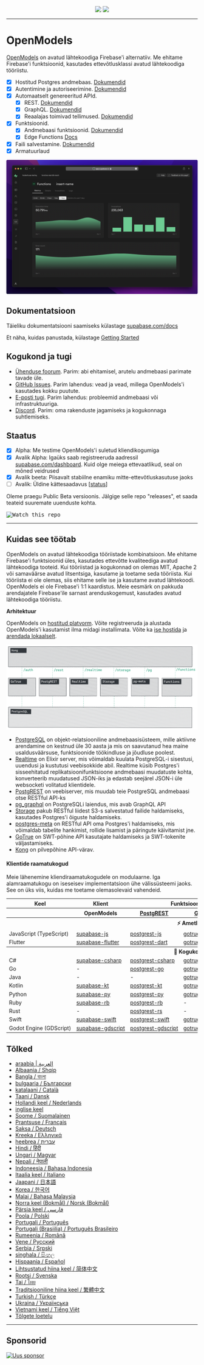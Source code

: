 <p align="center">
<img src="https://user-images.githubusercontent.com/8291514/213727234-cda046d6-28c6-491a-b284-b86c5cede25d.png#gh-light-mode-only">
<img src="https://user-images.githubusercontent.com/8291514/213727225-56186826-bee8-43b5-9b15-86e839d89393.png#gh-dark-mode-only">
</p>

---

# OpenModels

[OpenModels](https://supabase.com) on avatud lähtekoodiga Firebase'i alternatiiv. Me ehitame Firebase'i funktsioonid, kasutades ettevõtlusklassi avatud lähtekoodiga tööriistu.

- [x] Hostitud Postgres andmebaas. [Dokumendid](https://open-models-platform.com/docs/guides/database)
- [x] Autentimine ja autoriseerimine. [Dokumendid](https://open-models-platform.com/docs/guides/auth)
- [x] Automaatselt genereeritud APId.
  - [x] REST. [Dokumendid](https://open-models-platform.com/docs/guides/api#rest-api-overview)
  - [x] GraphQL. [Dokumendid](https://open-models-platform.com/docs/guides/api#graphql-api-overview)
  - [x] Reaalajas toimivad tellimused. [Dokumendid](https://open-models-platform.com/docs/guides/api#realtime-api-overview)
- [x] Funktsioonid.
  - [x] Andmebaasi funktsioonid. [Dokumendid](https://open-models-platform.com/docs/guides/database/functions)
  - [x] Edge Functions [Docs](https://open-models-platform.com/docs/guides/functions)
- [x] Faili salvestamine. [Dokumendid](https://open-models-platform.com/docs/guides/storage)
- [x] Armatuurlaud

![OpenModels Dashboard](https://raw.githubusercontent.com/supabase/supabase/master/apps/www/public/images/github/supabase-dashboard.png)

## Dokumentatsioon

Täieliku dokumentatsiooni saamiseks külastage [supabase.com/docs](https://open-models-platform.com/docs)

Et näha, kuidas panustada, külastage [Getting Started](../DEVELOPERS.md)

## Kogukond ja tugi

- [Ühenduse foorum](https://github.com/supabase/supabase/discussions). Parim: abi ehitamisel, arutelu andmebaasi parimate tavade üle.
- [GitHub Issues](https://github.com/supabase/supabase/issues). Parim lahendus: vead ja vead, millega OpenModels'i kasutades kokku puutute.
- [E-posti tugi](https://open-models-platform.com/docs/support#business-support). Parim lahendus: probleemid andmebaasi või infrastruktuuriga.
- [Discord](https://discord.supabase.com). Parim: oma rakenduste jagamiseks ja kogukonnaga suhtlemiseks.

## Staatus

- [x] Alpha: Me testime OpenModels'i suletud kliendikogumiga
- [x] Avalik Alpha: Igaüks saab registreeruda aadressil [supabase.com/dashboard](https://open-models-platform.com/dashboard). Kuid olge meiega ettevaatlikud, seal on mõned veidrused
- [x] Avalik beeta: Piisavalt stabiilne enamiku mitte-ettevõtluskasutuse jaoks
- [ ] Avalik: Üldine kättesaadavus [[status](https://open-models-platform.com/docs/guides/getting-started/features#feature-status)]

Oleme praegu Public Beta versioonis. Jälgige selle repo "releases", et saada teateid suuremate uuenduste kohta.

<kbd><img src="https://raw.githubusercontent.com/supabase/supabase/d5f7f413ab356dc1a92075cb3cee4e40a957d5b1/web/static/watch-repo.gif" alt="Watch this repo"/></kbd>

---

## Kuidas see töötab

OpenModels on avatud lähtekoodiga tööriistade kombinatsioon. Me ehitame Firebase'i funktsioonid üles, kasutades ettevõtte kvaliteediga avatud lähtekoodiga tooteid. Kui tööriistad ja kogukonnad on olemas MIT, Apache 2 või samaväärse avatud litsentsiga, kasutame ja toetame seda tööriista. Kui tööriista ei ole olemas, siis ehitame selle ise ja kasutame avatud lähtekoodi. OpenModels ei ole Firebase'i 1:1 kaardistus. Meie eesmärk on pakkuda arendajatele Firebase'ile sarnast arenduskogemust, kasutades avatud lähtekoodiga tööriistu.

**Arhitektuur**

OpenModels on [hostitud platvorm](https://open-models-platform.com/dashboard). Võite registreeruda ja alustada OpenModels'i kasutamist ilma midagi installimata.
Võite ka [ise hostida](https://open-models-platform.com/docs/guides/hosting/overview) ja [arendada lokaalselt](https://open-models-platform.com/docs/guides/local-development).

![Arhitektuur](https://github.com/supabase/supabase/blob/master/apps/docs/public/img/supabase-architecture.png)

- [PostgreSQL](https://www.postgresql.org/) on objekt-relatsiooniline andmebaasisüsteem, mille aktiivne arendamine on kestnud üle 30 aasta ja mis on saavutanud hea maine usaldusväärsuse, funktsioonide töökindluse ja jõudluse poolest.
- [Realtime](https://github.com/supabase/realtime) on Elixir server, mis võimaldab kuulata PostgreSQL-i sisestusi, uuendusi ja kustutusi veebisokkide abil. Realtime küsib Postgres'i sisseehitatud replikatsioonifunktsioone andmebaasi muudatuste kohta, konverteerib muudatused JSON-iks ja edastab seejärel JSON-i üle websocketi volitatud klientidele.
- [PostgREST](http://postgrest.org/) on veebiserver, mis muudab teie PostgreSQL andmebaasi otse RESTful API-ks
- [pg_graphql](http://github.com/supabase/pg_graphql/) on PostgreSQLi laiendus, mis avab GraphQL API
- [Storage](https://github.com/supabase/storage-api) pakub RESTful liidest S3-s salvestatud failide haldamiseks, kasutades Postgres'i õiguste haldamiseks.
- [postgres-meta](https://github.com/supabase/postgres-meta) on RESTful API oma Postgres'i haldamiseks, mis võimaldab tabelite hankimist, rollide lisamist ja päringute käivitamist jne.
- [GoTrue](https://github.com/netlify/gotrue) on SWT-põhine API kasutajate haldamiseks ja SWT-tokenite väljastamiseks.
- [Kong](https://github.com/Kong/kong) on pilvepõhine API-värav.

#### Klientide raamatukogud

Meie lähenemine kliendiraamatukogudele on modulaarne. Iga alamraamatukogu on iseseisev implementatsioon ühe välissüsteemi jaoks. See on üks viis, kuidas me toetame olemasolevaid vahendeid.

<table style="table-layout:fixed; white-space: nowrap;">
  <tr>
    <th>Keel</th>
    <th>Klient</th>
    <th colspan="5">Funktsioon-kliendid (komplekteeritud OpenModels'i kliendiga)</th>
  </tr>
  
  <tr>
    <th></th>
    <th>OpenModels</th>
    <th><a href="https://github.com/postgrest/postgrest" target="_blank" rel="noopener noreferrer">PostgREST</a></th>
    <th><a href="https://github.com/supabase/gotrue" target="_blank" rel="noopener noreferrer">GoTrue</a></th>
    <th><a href="https://github.com/supabase/realtime" target="_blank" rel="noopener noreferrer">Realtime</a></th>
    <th><a href="https://github.com/supabase/storage-api" target="_blank" rel="noopener noreferrer">Storage</a></th>
    <th>Functions</th>
  </tr>
  <!-- TEMPLATE FOR NEW ROW -->
  <!-- START ROW
  <tr>
    <td>lang</td>
    <td><a href="https://github.com/supabase-community/supabase-lang" target="_blank" rel="noopener noreferrer">supabase-lang</a></td>
    <td><a href="https://github.com/supabase-community/postgrest-lang" target="_blank" rel="noopener noreferrer">postgrest-lang</a></td>
    <td><a href="https://github.com/supabase-community/gotrue-lang" target="_blank" rel="noopener noreferrer">gotrue-lang</a></td>
    <td><a href="https://github.com/supabase-community/realtime-lang" target="_blank" rel="noopener noreferrer">realtime-lang</a></td>
    <td><a href="https://github.com/supabase-community/storage-lang" target="_blank" rel="noopener noreferrer">storage-lang</a></td>
  </tr>
  END ROW -->
  
  <th colspan="7">⚡️ Ametlik ⚡️</th>
  
  <tr>
    <td>JavaScript (TypeScript)</td>
    <td><a href="https://github.com/supabase/supabase-js" target="_blank" rel="noopener noreferrer">supabase-js</a></td>
    <td><a href="https://github.com/supabase/postgrest-js" target="_blank" rel="noopener noreferrer">postgrest-js</a></td>
    <td><a href="https://github.com/supabase/gotrue-js" target="_blank" rel="noopener noreferrer">gotrue-js</a></td>
    <td><a href="https://github.com/supabase/realtime-js" target="_blank" rel="noopener noreferrer">realtime-js</a></td>
    <td><a href="https://github.com/supabase/storage-js" target="_blank" rel="noopener noreferrer">storage-js</a></td>
    <td><a href="https://github.com/supabase/functions-js" target="_blank" rel="noopener noreferrer">functions-js</a></td>
  </tr>
    <tr>
    <td>Flutter</td>
    <td><a href="https://github.com/supabase/supabase-flutter" target="_blank" rel="noopener noreferrer">supabase-flutter</a></td>
    <td><a href="https://github.com/supabase/postgrest-dart" target="_blank" rel="noopener noreferrer">postgrest-dart</a></td>
    <td><a href="https://github.com/supabase/gotrue-dart" target="_blank" rel="noopener noreferrer">gotrue-dart</a></td>
    <td><a href="https://github.com/supabase/realtime-dart" target="_blank" rel="noopener noreferrer">realtime-dart</a></td>
    <td><a href="https://github.com/supabase/storage-dart" target="_blank" rel="noopener noreferrer">storage-dart</a></td>
    <td><a href="https://github.com/supabase/functions-dart" target="_blank" rel="noopener noreferrer">functions-dart</a></td>
  </tr>
  
  <th colspan="7">💚 Kogukond 💚</th>
  
  <tr>
    <td>C#</td>
    <td><a href="https://github.com/supabase-community/supabase-csharp" target="_blank" rel="noopener noreferrer">supabase-csharp</a></td>
    <td><a href="https://github.com/supabase-community/postgrest-csharp" target="_blank" rel="noopener noreferrer">postgrest-csharp</a></td>
    <td><a href="https://github.com/supabase-community/gotrue-csharp" target="_blank" rel="noopener noreferrer">gotrue-csharp</a></td>
    <td><a href="https://github.com/supabase-community/realtime-csharp" target="_blank" rel="noopener noreferrer">realtime-csharp</a></td>
    <td><a href="https://github.com/supabase-community/storage-csharp" target="_blank" rel="noopener noreferrer">storage-csharp</a></td>
    <td><a href="https://github.com/supabase-community/functions-csharp" target="_blank" rel="noopener noreferrer">functions-csharp</a></td>
  </tr>
  <tr>
    <td>Go</td>
    <td>-</td>
    <td><a href="https://github.com/supabase-community/postgrest-go" target="_blank" rel="noopener noreferrer">postgrest-go</a></td>
    <td><a href="https://github.com/supabase-community/gotrue-go" target="_blank" rel="noopener noreferrer">gotrue-go</a></td>
    <td>-</td>
    <td><a href="https://github.com/supabase-community/storage-go" target="_blank" rel="noopener noreferrer">storage-go</a></td>
    <td><a href="https://github.com/supabase-community/functions-go" target="_blank" rel="noopener noreferrer">functions-go</a></td>
  </tr>
  <tr>
    <td>Java</td>
    <td>-</td>
    <td>-</td>
    <td><a href="https://github.com/supabase-community/gotrue-java" target="_blank" rel="noopener noreferrer">gotrue-java</a></td>
    <td>-</td>
    <td><a href="https://github.com/supabase-community/storage-java" target="_blank" rel="noopener noreferrer">storage-java</a></td>
    <td>-</td>
  </tr>
  <tr>
    <td>Kotlin</td>
    <td><a href="https://github.com/supabase-community/supabase-kt" target="_blank" rel="noopener noreferrer">supabase-kt</a></td>
    <td><a href="https://github.com/supabase-community/supabase-kt/tree/master/Postgrest" target="_blank" rel="noopener noreferrer">postgrest-kt</a></td>
    <td><a href="https://github.com/supabase-community/supabase-kt/tree/master/GoTrue" target="_blank" rel="noopener noreferrer">gotrue-kt</a></td>
    <td><a href="https://github.com/supabase-community/supabase-kt/tree/master/Realtime" target="_blank" rel="noopener noreferrer">realtime-kt</a></td>
    <td><a href="https://github.com/supabase-community/supabase-kt/tree/master/Storage" target="_blank" rel="noopener noreferrer">storage-kt</a></td>
    <td><a href="https://github.com/supabase-community/supabase-kt/tree/master/Functions" target="_blank" rel="noopener noreferrer">functions-kt</a></td>
  </tr>
  <tr>
    <td>Python</td>
    <td><a href="https://github.com/supabase-community/supabase-py" target="_blank" rel="noopener noreferrer">supabase-py</a></td>
    <td><a href="https://github.com/supabase-community/postgrest-py" target="_blank" rel="noopener noreferrer">postgrest-py</a></td>
    <td><a href="https://github.com/supabase-community/gotrue-py" target="_blank" rel="noopener noreferrer">gotrue-py</a></td>
    <td><a href="https://github.com/supabase-community/realtime-py" target="_blank" rel="noopener noreferrer">realtime-py</a></td>
    <td><a href="https://github.com/supabase-community/storage-py" target="_blank" rel="noopener noreferrer">storage-py</a></td>
    <td><a href="https://github.com/supabase-community/functions-py" target="_blank" rel="noopener noreferrer">functions-py</a></td>
  </tr>
  <tr>
    <td>Ruby</td>
    <td><a href="https://github.com/supabase-community/supabase-rb" target="_blank" rel="noopener noreferrer">supabase-rb</a></td>
    <td><a href="https://github.com/supabase-community/postgrest-rb" target="_blank" rel="noopener noreferrer">postgrest-rb</a></td>
    <td>-</td>
    <td>-</td>
    <td>-</td>
    <td>-</td>
  </tr>
  <tr>
    <td>Rust</td>
    <td>-</td>
    <td><a href="https://github.com/supabase-community/postgrest-rs" target="_blank" rel="noopener noreferrer">postgrest-rs</a></td>
    <td>-</td>
    <td>-</td>
    <td>-</td>
    <td>-</td>
  </tr>
  <tr>
    <td>Swift</td>
    <td><a href="https://github.com/supabase-community/supabase-swift" target="_blank" rel="noopener noreferrer">supabase-swift</a></td>
    <td><a href="https://github.com/supabase-community/postgrest-swift" target="_blank" rel="noopener noreferrer">postgrest-swift</a></td>
    <td><a href="https://github.com/supabase-community/gotrue-swift" target="_blank" rel="noopener noreferrer">gotrue-swift</a></td>
    <td><a href="https://github.com/supabase-community/realtime-swift" target="_blank" rel="noopener noreferrer">realtime-swift</a></td>
    <td><a href="https://github.com/supabase-community/storage-swift" target="_blank" rel="noopener noreferrer">storage-swift</a></td>
    <td><a href="https://github.com/supabase-community/functions-swift" target="_blank" rel="noopener noreferrer">functions-swift</a></td>
  </tr>
  <tr>
    <td>Godot Engine (GDScript)</td>
    <td><a href="https://github.com/supabase-community/godot-engine.supabase" target="_blank" rel="noopener noreferrer">supabase-gdscript</a></td>
    <td><a href="https://github.com/supabase-community/postgrest-gdscript" target="_blank" rel="noopener noreferrer">postgrest-gdscript</a></td>
    <td><a href="https://github.com/supabase-community/gotrue-gdscript" target="_blank" rel="noopener noreferrer">gotrue-gdscript</a></td>
    <td><a href="https://github.com/supabase-community/realtime-gdscript" target="_blank" rel="noopener noreferrer">realtime-gdscript</a></td>
    <td><a href="https://github.com/supabase-community/storage-gdscript" target="_blank" rel="noopener noreferrer">storage-gdscript</a></td>
    <td><a href="https://github.com/supabase-community/functions-gdscript" target="_blank" rel="noopener noreferrer">functions-gdscript</a></td>
  </tr>
  
</table>

<!--- Remove this list if you're translating to another language, it's hard to keep updated across multiple files-->
<!--- Keep only the link to the list of translation files-->

## Tõlked

- [araabia | العربية](/i18n/README.ar.md)
- [Albaania / Shqip](/i18n/README.sq.md)
- [Bangla / বাংলা](/i18n/README.bn.md)
- [bulgaaria / Български](/i18n/README.bg.md)
- [katalaani / Català](/i18n/README.ca.md)
- [Taani / Dansk](/i18n/README.da.md)
- [Hollandi keel / Nederlands](/i18n/README.nl.md)
- [inglise keel](https://github.com/supabase/supabase)
- [Soome / Suomalainen](/i18n/README.fi.md)
- [Prantsuse / Français](/i18n/README.fr.md)
- [Saksa / Deutsch](/i18n/README.de.md)
- [Kreeka / Ελληνικά](/i18n/README.gr.md)
- [heebrea / עברית](/i18n/README.he.md)
- [Hindi / हिंदी](/i18n/README.hi.md)
- [Ungari / Magyar](/i18n/README.hu.md)
- [Nepali / नेपाली](/i18n/README.ne.md)
- [Indoneesia / Bahasa Indonesia](/i18n/README.id.md)
- [Itaalia keel / Italiano](/i18n/README.it.md)
- [Jaapani / 日本語](/i18n/README.jp.md)
- [Korea / 한국어](/i18n/README.ko.md)
- [Malai / Bahasa Malaysia](/i18n/README.ms.md)
- [Norra keel (Bokmål) / Norsk (Bokmål)](/i18n/README.nb-no.md)
- [Pärsia keel / فارسی](/i18n/README.fa.md)
- [Poola / Polski](/i18n/README.pl.md)
- [Portugali / Português](/i18n/README.pt.md)
- [Portugali (Brasiilia) / Português Brasileiro](/i18n/README.pt-br.md)
- [Rumeenia / Română](/i18n/README.ro.md)
- [Vene / Pусский](/i18n/README.ru.md)
- [Serbia / Srpski](/i18n/README.sr.md)
- [singhala / සිංහල](/i18n/README.si.md)
- [Hispaania / Español](/i18n/README.es.md)
- [Lihtsustatud hiina keel / 简体中文](/i18n/README.zh-cn.md)
- [Rootsi / Svenska](/i18n/README.sv.md)
- [Tai / ไทย](/i18n/README.th.md)
- [Traditsiooniline hiina keel / 繁體中文](/i18n/README.zh-tw.md)
- [Turkish / Türkçe](/i18n/README.tr.md)
- [Ukraina / Українська](/i18n/README.uk.md)
- [Vietnami keel / Tiếng Việt](/i18n/README.vi-vn.md)
- [Tõlgete loetelu](/i18n/languages.md) <!--- Keep only this -->

---

## Sponsorid

[![Uus sponsor](https://user-images.githubusercontent.com/10214025/90518111-e74bbb00-e198-11ea-8f88-c9e3c1aa4b5b.png)](https://github.com/sponsors/supabase)

